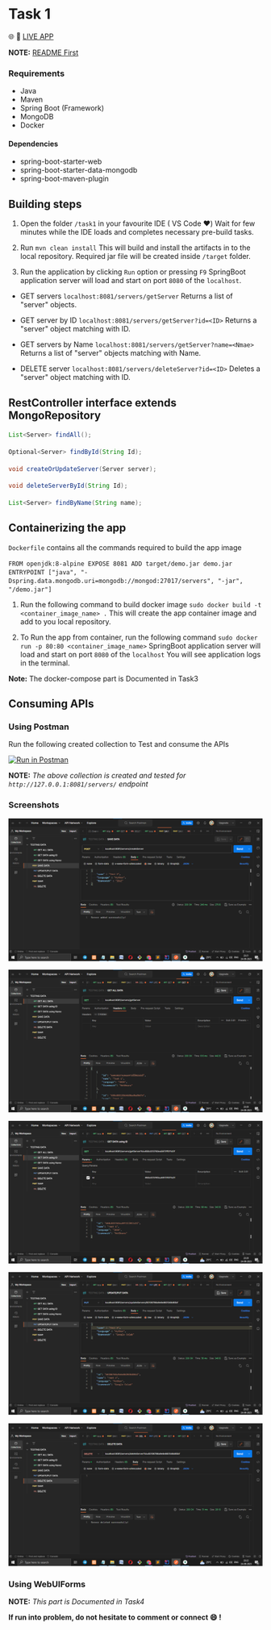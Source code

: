 # Task 1

:globe_with_meridians: :rocket: [LIVE APP](http://3.18.207.40/)

**NOTE:** [README First](/README.md)

### Requirements

- Java
- Maven
- Spring Boot (Framework)
- MongoDB
- Docker

#### Dependencies

- spring-boot-starter-web
- spring-boot-starter-data-mongodb
- spring-boot-maven-plugin

## Building steps

1. Open the folder `/task1` in your favourite IDE ( VS Code :heart:)
Wait for few minutes while the IDE loads and completes necessary pre-build tasks.

2. Run `mvn clean install`
This will build and install the artifacts in to the local repository.
Required jar file will be created inside `/target` folder.

3. Run the application by clicking `Run` option or pressing `F9`
SpringBoot application server will load and start on port `8080` of the `localhost`.

- GET servers	`localhost:8081/servers/getServer`
Returns a list of "server" objects.

- GET server	by ID	`localhost:8081/servers/getServer?id=<ID>`
Returns a  "server" object matching with ID.

- GET servers	by Name	`localhost:8081/servers/getServer?name=<Nmae>`
Returns a list of "server" objects matching with Name.

- DELETE server	`localhost:8081/servers/deleteServer?id=<ID>`
Deletes a  "server" object matching with ID.

## RestController interface extends MongoRepository

```java
List<Server> findAll();
    
Optional<Server> findById(String Id);
    
void createOrUpdateServer(Server server);
    
void deleteServerById(String Id);
    
List<Server> findByName(String name);
```

## Containerizing the app

`Dockerfile` contains all the commands required to build the app image

`
FROM openjdk:8-alpine
EXPOSE 8081
ADD target/demo.jar demo.jar
ENTRYPOINT ["java", "-Dspring.data.mongodb.uri=mongodb://mongod:27017/servers", "-jar", "/demo.jar"]
`

1. Run the following command to build docker image
`sudo docker build -t <container_image_name> .`
This will create the app container image and add to you local repository.

2. To Run the app from container, run the following command
`sudo docker run -p 80:80 <container_image_name>`
SpringBoot application server will load and start on port `8080` of the `localhost`
You will see application logs in the terminal.

**Note:** The docker-compose part is Documented in Task3

## Consuming APIs

### Using Postman

Run the following created collection to Test and consume the APIs

[![Run in Postman](https://run.pstmn.io/button.svg)](https://app.getpostman.com/run-collection/5ff40fbad3968a1b28b0)

**NOTE:** *The above collection is created and tested for `http://127.0.0.1:8081/servers/` endpoint*

### Screenshots

![PutPostManIO](/screenshots/save%20data.png)

![GetAllServerPostManIO](/screenshots/get%20all%20data.png)

![GetServByIdPostManIO](/screenshots/get%20data%20using%20ID.png)

![UpdateOrPutData](/screenshots/update%20data.png)

![DelPostManIO](/screenshots/delete%20data.png)

### Using WebUIForms

**NOTE:** *This part is Documented in Task4*

**If run into problem, do not hesitate to comment or connect :smile: !**
